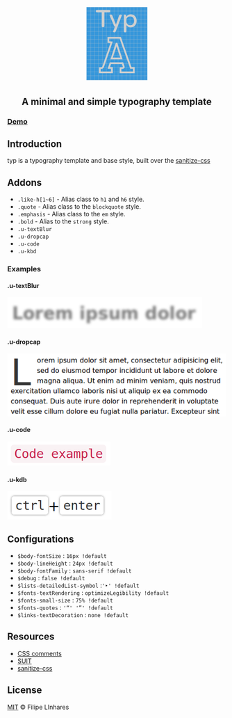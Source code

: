 <h1 align="center">
  <img src="images/logo-small.png" alt="typ" />
</h1>

<h2 align="center">A minimal and simple typography template</h2>

### [Demo](http://filipelinhares.github.io/typ)

## Introduction
typ is a typography template and base style, built over the [sanitize-css][sanitize]

## Addons
- `.like-h[1~6]` - Alias class to `h1` and `h6` style.
- `.quote` - Alias class to the `blockquote` style.
- `.emphasis` - Alias class to the `em` style.
- `.bold` - Alias to the `strong` style.
- `.u-textBlur`
- `.u-dropcap`
- `.u-code`
- `.u-kbd`

### Examples
#### .u-textBlur
![Blur](images/shoots/blur.png)  
#### .u-dropcap
![Dropcap](images/shoots/dropcap.png)  
#### .u-code
![Code](images/shoots/code.png)  
#### .u-kdb
![Kdb](images/shoots/kdb.png)

## Configurations
- `$body-fontSize` : `16px !default`
- `$body-lineHeight` : `24px !default`
- `$body-fontFamily` : `sans-serif !default`
- `$debug` : `false !default`
- `$lists-detailedList-symbol` :`'‣' !default`
- `$fonts-textRendering` : `optimizeLegibility !default`
- `$fonts-small-size` : `75% !default`
- `$fonts-quotes` : `'“' '”' !default`
- `$links-textDecoration` : `none !default`

## Resources
- [CSS comments][comments]
- [SUIT][suit]
- [sanitize-css][sanitize]

[comments]: https://github.com/filipelinhares/css-comments
[suit]: https://github.com/suitcss/suit/blob/master/doc/README.md
[sanitize]: http://jonathantneal.github.io/sanitize.css/
## License
[MIT](LICENSE.md) © Filipe LInhares
